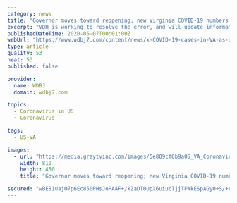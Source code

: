 ```yaml
---
category: news
title: "Governor moves toward reopening; new Virginia COVID-19 numbers not out yet"
excerpt: "VDH is working to resolve the error, and will update information as soon as possible.\" The numbers are usually released between 9 and 10 a.m. At Wednesday afternoon's news conference, Governor Northam said he still hopes to begin Phase One of easing business restrictions Friday,"
publishedDateTime: 2020-05-07T00:01:00Z
webUrl: "https://www.wdbj7.com/content/news/x-COVID-19-cases-in-VA-as-of-Wednesday-governor-to-speak-at-2-pm-570233991.html"
type: article
quality: 53
heat: 53
published: false

provider:
  name: WDBJ
  domain: wdbj7.com

topics:
  - Coronavirus in US
  - Coronavirus

tags:
  - US-VA

images:
  - url: "https://media.graytvinc.com/images/5e809cf6b9a05_VA_Coronavirus1_converted.png"
    width: 810
    height: 450
    title: "Governor moves toward reopening; new Virginia COVID-19 numbers not out yet"

secured: "wBE81uajO7p6Ec850PHsJoPAAF+/kZaDT0UpX6uiucTjjTFWkESpAGy0+S/+cbphnIBSmZjK5MBTJFgbA4UrcIKYWINLfLobBbVfg1mit3RPeRtazhoF4UCPTLmCNGQ6viSuVqFJRwKdQghQt2CprMQwPpExpAu7FeX2UH+w+sRe/v/RzKfAAM7lGKlmP4C30nInjAoNe2bGVLpGtvNC/OP67rB8hEApncRTmXeaDwLF7WprSNh4sHUYxeX2DRfMUvc/MvsEbMF5PIK2WbG61e6xno3eg3Ks26TVSBanMu2accDoYYfW1SygZn5O2cEHOQsLQgZYmHxDWCamz5MS49bKN4FmRmnkL4SoxPUbEWBx2MLJvjjAzM10NilHhD06sh5F5su6tWW1XMsfVZDPQCh5kCHmh/Bot1K6vhXRSj2hfRiCckpguHLkqpnL1Rtl6acBM5WZ4EgUheyiHHqXiHwWAy5bCqpsNJbOkWzh2jM=;qJd8kxSeqeqE4ACBg/z+tg=="
---
```


